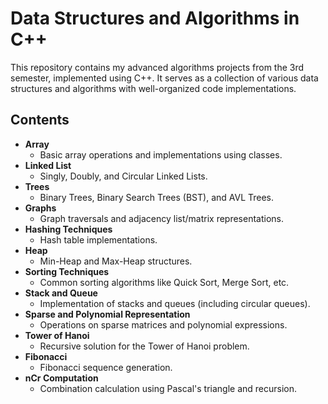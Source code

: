 # Data Structures and Algorithms in C++

This repository contains my advanced algorithms projects from the 3rd semester, implemented using C++. It serves as a collection of various data structures and algorithms with well-organized code implementations.

## Contents

- **Array**
  - Basic array operations and implementations using classes.
- **Linked List**
  - Singly, Doubly, and Circular Linked Lists.
- **Trees**
  - Binary Trees, Binary Search Trees (BST), and AVL Trees.
- **Graphs**
  - Graph traversals and adjacency list/matrix representations.
- **Hashing Techniques**
  - Hash table implementations.
- **Heap**
  - Min-Heap and Max-Heap structures.
- **Sorting Techniques**
  - Common sorting algorithms like Quick Sort, Merge Sort, etc.
- **Stack and Queue**
  - Implementation of stacks and queues (including circular queues).
- **Sparse and Polynomial Representation**
  - Operations on sparse matrices and polynomial expressions.
- **Tower of Hanoi**
  - Recursive solution for the Tower of Hanoi problem.
- **Fibonacci**
  - Fibonacci sequence generation.
- **nCr Computation**
  - Combination calculation using Pascal's triangle and recursion.


